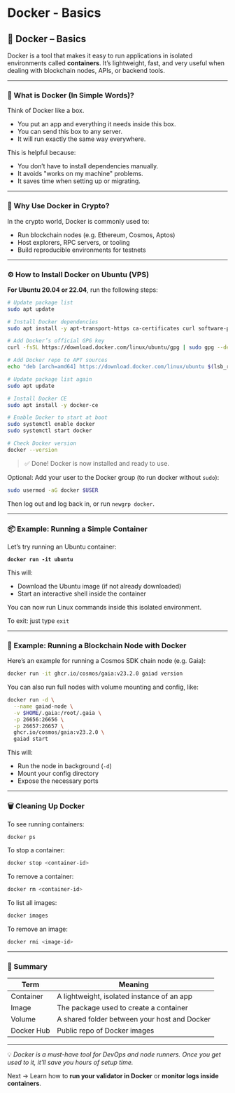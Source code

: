 # Docker - Basics

## 🐳 Docker – Basics

Docker is a tool that makes it easy to run applications in isolated environments called **containers**. It’s lightweight, fast, and very useful when dealing with blockchain nodes, APIs, or backend tools.

***

### 🧠 What is Docker (In Simple Words)?

Think of Docker like a box.

* You put an app and everything it needs inside this box.
* You can send this box to any server.
* It will run exactly the same way everywhere.

This is helpful because:

* You don’t have to install dependencies manually.
* It avoids "works on my machine" problems.
* It saves time when setting up or migrating.

***

### 🧰 Why Use Docker in Crypto?

In the crypto world, Docker is commonly used to:

* Run blockchain nodes (e.g. Ethereum, Cosmos, Aptos)
* Host explorers, RPC servers, or tooling
* Build reproducible environments for testnets

***

### ⚙️ How to Install Docker on Ubuntu (VPS)

**For Ubuntu 20.04 or 22.04**, run the following steps:

```bash
# Update package list
sudo apt update

# Install Docker dependencies
sudo apt install -y apt-transport-https ca-certificates curl software-properties-common

# Add Docker’s official GPG key
curl -fsSL https://download.docker.com/linux/ubuntu/gpg | sudo gpg --dearmor -o /etc/apt/trusted.gpg.d/docker.gpg

# Add Docker repo to APT sources
echo "deb [arch=amd64] https://download.docker.com/linux/ubuntu $(lsb_release -cs) stable" | sudo tee /etc/apt/sources.list.d/docker.list

# Update package list again
sudo apt update

# Install Docker CE
sudo apt install -y docker-ce

# Enable Docker to start at boot
sudo systemctl enable docker
sudo systemctl start docker

# Check Docker version
docker --version
```

> ✅ Done! Docker is now installed and ready to use.

Optional: Add your user to the Docker group (to run docker without `sudo`):

```bash
sudo usermod -aG docker $USER
```

Then log out and log back in, or run `newgrp docker`.

***

### 📦 Example: Running a Simple Container

Let’s try running an Ubuntu container:

<pre class="language-bash"><code class="lang-bash"><strong>docker run -it ubuntu
</strong></code></pre>

This will:

* Download the Ubuntu image (if not already downloaded)
* Start an interactive shell inside the container

You can now run Linux commands inside this isolated environment.

To exit: just type `exit`

***

### 🧪 Example: Running a Blockchain Node with Docker

Here’s an example for running a Cosmos SDK chain node (e.g. Gaia):

```bash
docker run -it ghcr.io/cosmos/gaia:v23.2.0 gaiad version
```

You can also run full nodes with volume mounting and config, like:

```bash
docker run -d \
  --name gaiad-node \
  -v $HOME/.gaia:/root/.gaia \
  -p 26656:26656 \
  -p 26657:26657 \
  ghcr.io/cosmos/gaia:v23.2.0 \
  gaiad start
```

This will:

* Run the node in background (`-d`)
* Mount your config directory
* Expose the necessary ports

***

### 🗑️ Cleaning Up Docker

To see running containers:

```bash
docker ps
```

To stop a container:

```bash
docker stop <container-id>
```

To remove a container:

```bash
docker rm <container-id>
```

To list all images:

```bash
docker images
```

To remove an image:

```bash
docker rmi <image-id>
```

***

### 🧠 Summary

| Term       | Meaning                                      |
| ---------- | -------------------------------------------- |
| Container  | A lightweight, isolated instance of an app   |
| Image      | The package used to create a container       |
| Volume     | A shared folder between your host and Docker |
| Docker Hub | Public repo of Docker images                 |

***

💡 _Docker is a must-have tool for DevOps and node runners. Once you get used to it, it’ll save you hours of setup time._

Next → Learn how to **run your validator in Docker** or **monitor logs inside containers**.
